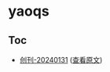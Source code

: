 # yaoqs

## Toc

- [创刊-20240131](https://yaoqs.github.io/Issues-LordYao/创刊-20240131)  ([查看原文](https://github.com/yaoqs/Issues-LordYao/issues/1))
